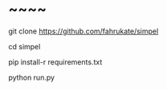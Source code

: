 # ~~~~
git clone https://github.com/fahrukate/simpel

cd simpel

pip install-r requirements.txt

python run.py
